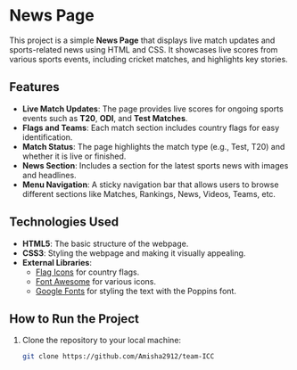 # News Page

This project is a simple **News Page** that displays live match updates and sports-related news using HTML and CSS. It showcases live scores from various sports events, including cricket matches, and highlights key stories.

## Features

- **Live Match Updates**: The page provides live scores for ongoing sports events such as **T20**, **ODI**, and **Test Matches**.
- **Flags and Teams**: Each match section includes country flags for easy identification.
- **Match Status**: The page highlights the match type (e.g., Test, T20) and whether it is live or finished.
- **News Section**: Includes a section for the latest sports news with images and headlines.
- **Menu Navigation**: A sticky navigation bar that allows users to browse different sections like Matches, Rankings, News, Videos, Teams, etc.

## Technologies Used

- **HTML5**: The basic structure of the webpage.
- **CSS3**: Styling the webpage and making it visually appealing.
- **External Libraries**:
  - [Flag Icons](https://cdn.jsdelivr.net/gh/lipis/flag-icons@7.2.3/css/flag-icons.min.css) for country flags.
  - [Font Awesome](https://cdnjs.cloudflare.com/ajax/libs/font-awesome/6.6.0/css/all.min.css) for various icons.
  - [Google Fonts](https://fonts.googleapis.com/css2?family=Poppins&display=swap) for styling the text with the Poppins font.

## How to Run the Project

1. Clone the repository to your local machine:
   ```bash
   git clone https://github.com/Amisha2912/team-ICC
